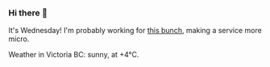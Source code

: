 ### Hi there :wave:

It's Wednesday! I'm probably working for [this bunch](https://github.com/kohofinancial), making a service more micro.

Weather in Victoria BC: sunny, at +4°C.
